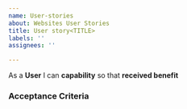 ```yaml
---
name: User-stories
about: Websites User Stories
title: User story<TITLE>
labels: ''
assignees: ''

---
```


As a **User** I can **capability** so that **received benefit**


### Acceptance Criteria
